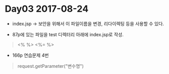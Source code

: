 Day03 2017-08-24
=============

* index.jsp -> 보안을 위해서 이 파일이름을 변경, 리다이렉팅 등을 사용할 수 있다.


* 87p에 있는 파일을 test 디렉터리 아래에 index.jsp로 작성.
> <% %>
> <%= %>

* 166p 연습문제 4번
> request.getParameter("변수명")